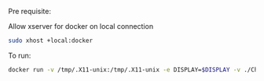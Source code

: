 
Pre requisite:

Allow xserver for docker on local connection
```bash
sudo xhost +local:docker
```

To run:

```bash
docker run -v /tmp/.X11-unix:/tmp/.X11-unix -e DISPLAY=$DISPLAY -v ./Checker.py:/app/Checker.py iit Checker.py
```
